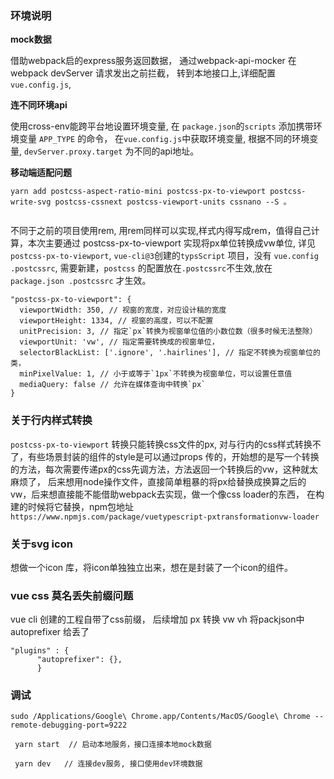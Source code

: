 
### 环境说明

**mock数据**


借助webpack启的express服务返回数据， 通过webpack-api-mocker 在 webpack devServer 请求发出之前拦截，
转到本地接口上,详细配置`vue.config.js`,

**连不同环境api**

 使用cross-env能跨平台地设置环境变量, 在 `package.json`的`scripts` 添加携带环境变量 `APP_TYPE` 的命令， 在`vue.config.js`中获取环境变量,
 根据不同的环境变量, `devServer.proxy.target` 为不同的api地址。
 
**移动端适配问题** 

```
yarn add postcss-aspect-ratio-mini postcss-px-to-viewport postcss-write-svg postcss-cssnext postcss-viewport-units cssnano --S 。
         
```

不同于之前的项目使用rem, 用rem同样可以实现,样式内得写成rem，值得自己计算，本次主要通过 postcss-px-to-viewport 实现将px单位转换成vw单位, 详见
`postcss-px-to-viewport`, `vue-cli@3`创建的`typsScript` 项目，没有 `vue.config .postcssrc`, 需要新建，`postcss` 的配置放在`.postcssrc`不生效,放在
`package.json .postcssrc` 才生效。

  ```
"postcss-px-to-viewport": { 
    viewportWidth: 350, // 视窗的宽度，对应设计稿的宽度
    viewportHeight: 1334, // 视窗的高度，可以不配置 
    unitPrecision: 3, // 指定`px`转换为视窗单位值的小数位数（很多时候无法整除） 
    viewportUnit: 'vw', // 指定需要转换成的视窗单位，
    selectorBlackList: ['.ignore', '.hairlines'], // 指定不转换为视窗单位的类，
    minPixelValue: 1, // 小于或等于`1px`不转换为视窗单位，可以设置任意值 
    mediaQuery: false // 允许在媒体查询中转换`px` 
}
```

### 关于行内样式转换

  `postcss-px-to-viewport` 转换只能转换css文件的px, 对与行内的css样式转换不了，有些场景封装的组件的style是可以通过props
  传的，开始想的是写一个转换的方法，每次需要传递px的css先调方法，方法返回一个转换后的vw，这种就太麻烦了，
  后来想用node操作文件，直接简单粗暴的将px给替换成换算之后的vw，后来想直接能不能借助webpack去实现，做一个像css loader的东西，
  在构建的时候将它替换，npm包地址 `https://www.npmjs.com/package/vuetypescript-pxtransformationvw-loader`


### 关于svg icon 

想做一个icon 库，将icon单独独立出来，想在是封装了一个icon的组件。


### vue css 莫名丢失前缀问题

vue cli 创建的工程自带了css前缀， 后续增加 px 转换 vw vh 将packjson中 autoprefixer 给丢了

```
"plugins" : {
      "autoprefixer": {},
      }
```


### 调试

```
sudo /Applications/Google\ Chrome.app/Contents/MacOS/Google\ Chrome --remote-debugging-port=9222

```

```
 yarn start  // 启动本地服务，接口连接本地mock数据
 
 yarn dev   // 连接dev服务, 接口使用dev环境数据

```
